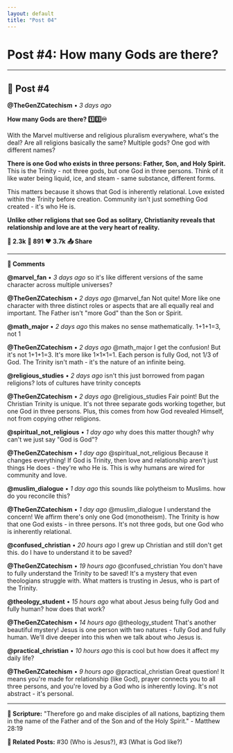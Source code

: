 ```yaml
---
layout: default
title: "Post 04"
---
```

# Post #4: How many Gods are there?

---

## 📱 Post #4

**@TheGenZCatechism** • *3 days ago*

**How many Gods are there? 1️⃣3️⃣♾️**

With the Marvel multiverse and religious pluralism everywhere, what's the deal? Are all religions basically the same? Multiple gods? One god with different names?

**There is one God who exists in three persons: Father, Son, and Holy Spirit.** This is the Trinity - not three gods, but one God in three persons. Think of it like water being liquid, ice, and steam - same substance, different forms.

This matters because it shows that God is inherently relational. Love existed within the Trinity before creation. Community isn't just something God created - it's who He is.

**Unlike other religions that see God as solitary, Christianity reveals that relationship and love are at the very heart of reality.**

**💭 2.3k** **🔄 891** **❤️ 3.7k** **📤 Share**

---

**💬 Comments**

**@marvel_fan** • *3 days ago*
so it's like different versions of the same character across multiple universes?

**@TheGenZCatechism** • *2 days ago*
@marvel_fan Not quite! More like one character with three distinct roles or aspects that are all equally real and important. The Father isn't "more God" than the Son or Spirit.

**@math_major** • *2 days ago*
this makes no sense mathematically. 1+1+1=3, not 1

**@TheGenZCatechism** • *2 days ago*
@math_major I get the confusion! But it's not 1+1+1=3. It's more like 1×1×1=1. Each person is fully God, not 1/3 of God. The Trinity isn't math - it's the nature of an infinite being.

**@religious_studies** • *2 days ago*
isn't this just borrowed from pagan religions? lots of cultures have trinity concepts

**@TheGenZCatechism** • *2 days ago*
@religious_studies Fair point! But the Christian Trinity is unique. It's not three separate gods working together, but one God in three persons. Plus, this comes from how God revealed Himself, not from copying other religions.

**@spiritual_not_religious** • *1 day ago*
why does this matter though? why can't we just say "God is God"?

**@TheGenZCatechism** • *1 day ago*
@spiritual_not_religious Because it changes everything! If God is Trinity, then love and relationship aren't just things He does - they're who He is. This is why humans are wired for community and love.

**@muslim_dialogue** • *1 day ago*
this sounds like polytheism to Muslims. how do you reconcile this?

**@TheGenZCatechism** • *1 day ago*
@muslim_dialogue I understand the concern! We affirm there's only one God (monotheism). The Trinity is how that one God exists - in three persons. It's not three gods, but one God who is inherently relational.

**@confused_christian** • *20 hours ago*
I grew up Christian and still don't get this. do I have to understand it to be saved?

**@TheGenZCatechism** • *19 hours ago*
@confused_christian You don't have to fully understand the Trinity to be saved! It's a mystery that even theologians struggle with. What matters is trusting in Jesus, who is part of the Trinity.

**@theology_student** • *15 hours ago*
what about Jesus being fully God and fully human? how does that work?

**@TheGenZCatechism** • *14 hours ago*
@theology_student That's another beautiful mystery! Jesus is one person with two natures - fully God and fully human. We'll dive deeper into this when we talk about who Jesus is.

**@practical_christian** • *10 hours ago*
this is cool but how does it affect my daily life?

**@TheGenZCatechism** • *9 hours ago*
@practical_christian Great question! It means you're made for relationship (like God), prayer connects you to all three persons, and you're loved by a God who is inherently loving. It's not abstract - it's personal.

---

**📖 Scripture:** "Therefore go and make disciples of all nations, baptizing them in the name of the Father and of the Son and of the Holy Spirit." - Matthew 28:19

**🔗 Related Posts:** #30 (Who is Jesus?), #3 (What is God like?) 
